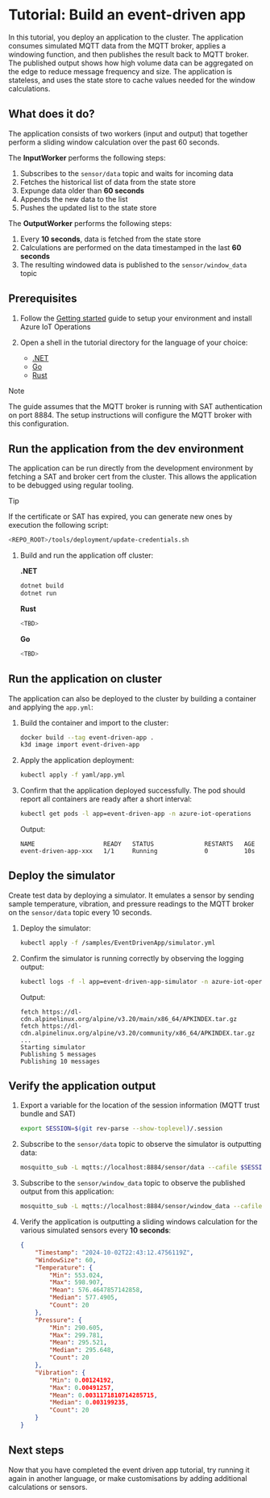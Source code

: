 # Tutorial: Build an event-driven app

In this tutorial, you deploy an application to the cluster. The application consumes simulated MQTT data from the MQTT broker, applies a windowing function, and then publishes the result back to MQTT broker. The published output shows how high volume data can be aggregated on the edge to reduce message frequency and size. The application is stateless, and uses the state store to cache values needed for the window calculations.

## What does it do?

The application consists of two workers (input and output) that together perform a sliding window calculation over the past 60 seconds.

The **InputWorker** performs the following steps:

1. Subscribes to the `sensor/data` topic and waits for incoming data
1. Fetches the historical list of data from the state store
1. Expunge data older than **60 seconds**
1. Appends the new data to the list
1. Pushes the updated list to the state store

The **OutputWorker** performs the following steps:

1. Every **10 seconds**, data is fetched from the state store
1. Calculations are performed on the data timestamped in the last **60 seconds**
1. The resulting windowed data is published to the `sensor/window_data` topic

## Prerequisites

1. Follow the [Getting started](/doc/setup.md) guide to setup your environment and install Azure IoT Operations

1. Open a shell in the tutorial directory for the language of your choice:

    * [.NET](/dotnet/tutorials/EventDrivenApp)
    * [Go]()
    * [Rust]() 

> [!NOTE]
> The guide assumes that the MQTT broker is running with SAT authentication on port 8884. The setup instructions will configure the MQTT broker with this configuration.

## Run the application from the dev environment

The application can be run directly from the development environment by fetching a SAT and broker cert from the cluster. This allows the application to be debugged using regular tooling.

> [!TIP]
> If the certificate or SAT has expired, you can generate new ones by execution the following script:
>
> ```bash
> <REPO_ROOT>/tools/deployment/update-credentials.sh
> ```

1. Build and run the application off cluster:

    **.NET**
    ```bash
    dotnet build
    dotnet run
    ```

    **Rust**
    ```bash
    <TBD>
    ```

    **Go**
    ```bash
    <TBD>
    ```

## Run the application on cluster

The application can also be deployed to the cluster by building a container and applying the `app.yml`:

1. Build the container and import to the cluster:

    ```bash
    docker build --tag event-driven-app .
    k3d image import event-driven-app
    ```

1. Apply the application deployment:

    ```bash
    kubectl apply -f yaml/app.yml
    ```

1. Confirm that the application deployed successfully. The pod should report all containers are ready after a short interval:

    ```bash
    kubectl get pods -l app=event-driven-app -n azure-iot-operations
    ```

    Output:

    ```output
    NAME                   READY   STATUS              RESTARTS   AGE
    event-driven-app-xxx   1/1     Running             0          10s
    ```

## Deploy the simulator

Create test data by deploying a simulator. It emulates a sensor by sending sample temperature, vibration, and pressure readings to the MQTT broker on the `sensor/data` topic every 10 seconds.

1. Deploy the simulator:

    ```bash
    kubectl apply -f /samples/EventDrivenApp/simulator.yml
    ```

1. Confirm the simulator is running correctly by observing the logging output:

    ```bash
    kubectl logs -f -l app=event-driven-app-simulator -n azure-iot-operations
    ```

    Output:

    ```output
    fetch https://dl-cdn.alpinelinux.org/alpine/v3.20/main/x86_64/APKINDEX.tar.gz
    fetch https://dl-cdn.alpinelinux.org/alpine/v3.20/community/x86_64/APKINDEX.tar.gz
    ...
    Starting simulator
    Publishing 5 messages
    Publishing 10 messages
    ```


## Verify the application output

1. Export a variable for the location of the session information (MQTT trust bundle and SAT)

    ```bash
    export SESSION=$(git rev-parse --show-toplevel)/.session
    ```

1. Subscribe to the `sensor/data` topic to observe the simulator is outputting data:

    ```bash
    mosquitto_sub -L mqtts://localhost:8884/sensor/data --cafile $SESSION/broker-ca.crt -D CONNECT authentication-method K8S-SAT -D CONNECT authentication-data $(cat $SESSION/token.txt)
    ```

1. Subscribe to the `sensor/window_data` topic to observe the published output from this application:

    ```bash
    mosquitto_sub -L mqtts://localhost:8884/sensor/window_data --cafile $SESSION/broker-ca.crt -D CONNECT authentication-method K8S-SAT -D CONNECT authentication-data $(cat $SESSION/token.txt)
    ```

1. Verify the application is outputting a sliding windows calculation for the various simulated sensors every **10 seconds**:

    ```json
    {
        "Timestamp": "2024-10-02T22:43:12.4756119Z",
        "WindowSize": 60,
        "Temperature": {
            "Min": 553.024,
            "Max": 598.907,
            "Mean": 576.4647857142858,
            "Median": 577.4905,
            "Count": 20
        },
        "Pressure": {
            "Min": 290.605,
            "Max": 299.781,
            "Mean": 295.521,
            "Median": 295.648,
            "Count": 20
        },
        "Vibration": {
            "Min": 0.00124192,
            "Max": 0.00491257,
            "Mean": 0.0031171810714285715,
            "Median": 0.003199235,
            "Count": 20
        }
    }
    ```

## Next steps

Now that you have completed the event driven app tutorial, try running it again in another language, or make customisations by adding additional calculations or sensors.
